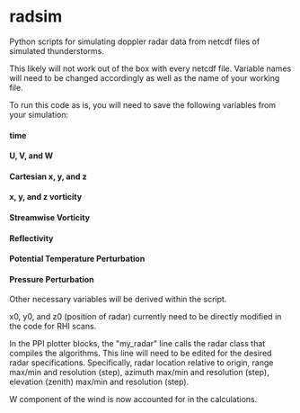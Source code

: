 # radsim
Python scripts for simulating doppler radar data from netcdf files of simulated thunderstorms.

This likely will not work out of the box with every netcdf file. Variable names will need to be changed accordingly as well as the name of your working file. 

To run this code as is, you will need to save the following variables from your simulation:

#### time 
#### U, V, and W 
#### Cartesian x, y, and z
#### x, y, and z vorticity 
#### Streamwise Vorticity 
#### Reflectivity 
#### Potential Temperature Perturbation 
#### Pressure Perturbation

Other necessary variables will be derived within the script.

x0, y0, and z0 (position of radar) currently need to be directly modified in the code for RHI scans. 

In the PPI plotter blocks, the "my_radar" line calls the radar class that compiles the algorithms. This line will need to be edited for the desired radar specifications. Specifically, radar location relative to origin, range max/min and resolution (step), azimuth max/min and resolution (step), elevation (zenith) max/min and resolution (step).

W component of the wind is now accounted for in the calculations.
